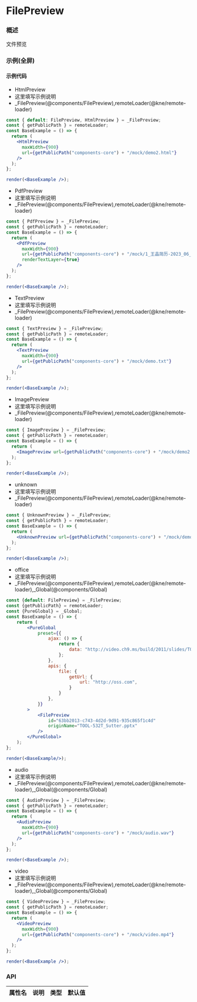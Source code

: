 
# FilePreview


### 概述

文件预览


### 示例(全屏)

#### 示例代码

- HtmlPreview
- 这里填写示例说明
- _FilePreview(@components/FilePreview),remoteLoader(@kne/remote-loader)

```jsx
const { default: FilePreview, HtmlPreview } = _FilePreview;
const { getPublicPath } = remoteLoader;
const BaseExample = () => {
  return (
    <HtmlPreview
      maxWidth={900}
      url={getPublicPath("components-core") + "/mock/demo2.html"}
    />
  );
};

render(<BaseExample />);

```

- PdfPreview
- 这里填写示例说明
- _FilePreview(@components/FilePreview),remoteLoader(@kne/remote-loader)

```jsx
const { PdfPreview } = _FilePreview;
const { getPublicPath } = remoteLoader;
const BaseExample = () => {
  return (
    <PdfPreview
      maxWidth={900}
      url={getPublicPath("components-core") + "/mock/1_王晶简历-2023_06_2.pdf"}
      renderTextLayer={true}
    />
  );
};

render(<BaseExample />);

```

- TextPreview
- 这里填写示例说明
- _FilePreview(@components/FilePreview),remoteLoader(@kne/remote-loader)

```jsx
const { TextPreview } = _FilePreview;
const { getPublicPath } = remoteLoader;
const BaseExample = () => {
  return (
    <TextPreview
      maxWidth={900}
      url={getPublicPath("components-core") + "/mock/demo.txt"}
    />
  );
};

render(<BaseExample />);

```

- ImagePreview
- 这里填写示例说明
- _FilePreview(@components/FilePreview),remoteLoader(@kne/remote-loader)

```jsx
const { ImagePreview } = _FilePreview;
const { getPublicPath } = remoteLoader;
const BaseExample = () => {
  return (
    <ImagePreview url={getPublicPath("components-core") + "/mock/demo2.jpg"} />
  );
};

render(<BaseExample />);

```

- unknown
- 这里填写示例说明
- _FilePreview(@components/FilePreview),remoteLoader(@kne/remote-loader)

```jsx
const { UnknownPreview } = _FilePreview;
const { getPublicPath } = remoteLoader;
const BaseExample = () => {
  return (
    <UnknownPreview url={getPublicPath("components-core") + "/mock/demo.des"} />
  );
};

render(<BaseExample />);

```

- office
- 这里填写示例说明
- _FilePreview(@components/FilePreview),remoteLoader(@kne/remote-loader),_Global(@components/Global)

```jsx
const {default: FilePreview} = _FilePreview;
const {getPublicPath} = remoteLoader;
const {PureGlobal} = _Global;
const BaseExample = () => {
    return (
        <PureGlobal
            preset={{
                ajax: () => {
                    return {
                        data: "http://video.ch9.ms/build/2011/slides/TOOL-532T_Sutter.pptx",
                    };
                },
                apis: {
                    file: {
                        getUrl: {
                            url: "http://oss.com",
                        }
                    }
                },
            }}
        >
            <FilePreview
                id="63bb2013-c743-4d2d-9d91-935c865f1c4d"
                originName="TOOL-532T_Sutter.pptx"
            />
        </PureGlobal>
    );
};

render(<BaseExample/>);

```

- audio
- 这里填写示例说明
- _FilePreview(@components/FilePreview),remoteLoader(@kne/remote-loader),_Global(@components/Global)

```jsx
const { AudioPreview } = _FilePreview;
const { getPublicPath } = remoteLoader;
const BaseExample = () => {
  return (
    <AudioPreview
      maxWidth={900}
      url={getPublicPath("components-core") + "/mock/audio.wav"}
    />
  );
};

render(<BaseExample />);

```

- video
- 这里填写示例说明
- _FilePreview(@components/FilePreview),remoteLoader(@kne/remote-loader),_Global(@components/Global)

```jsx
const { VideoPreview } = _FilePreview;
const { getPublicPath } = remoteLoader;
const BaseExample = () => {
  return (
    <VideoPreview
      maxWidth={900}
      url={getPublicPath("components-core") + "/mock/video.mp4"}
    />
  );
};

render(<BaseExample />);

```


### API

|属性名|说明|类型|默认值|
|  ---  | ---  | --- | --- |

